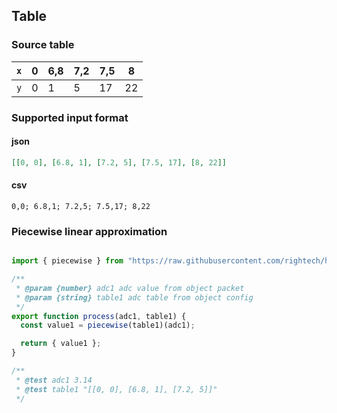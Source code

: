 

## Table

### Source table

|`x`| 0   | 6,8 | 7,2 | 7,5 | 8   |
|---|-----|-----|-----|-----|-----|
|`y`| 0   | 1   | 5   | 17  |  22 |

### Supported input format

#### json

```json
[[0, 0], [6.8, 1], [7.2, 5], [7.5, 17], [8, 22]]
```

#### csv
```csv
0,0; 6.8,1; 7.2,5; 7.5,17; 8,22
```


### Piecewise linear approximation
```js

import { piecewise } from "https://raw.githubusercontent.com/rightech/handler-libs/1.0.6/adc/table.js";

/**
 * @param {number} adc1 adc value from object packet
 * @param {string} table1 adc table from object config
 */
export function process(adc1, table1) {
  const value1 = piecewise(table1)(adc1);

  return { value1 };
}

/**
 * @test adc1 3.14
 * @test table1 "[[0, 0], [6.8, 1], [7.2, 5]]"
 */
```

